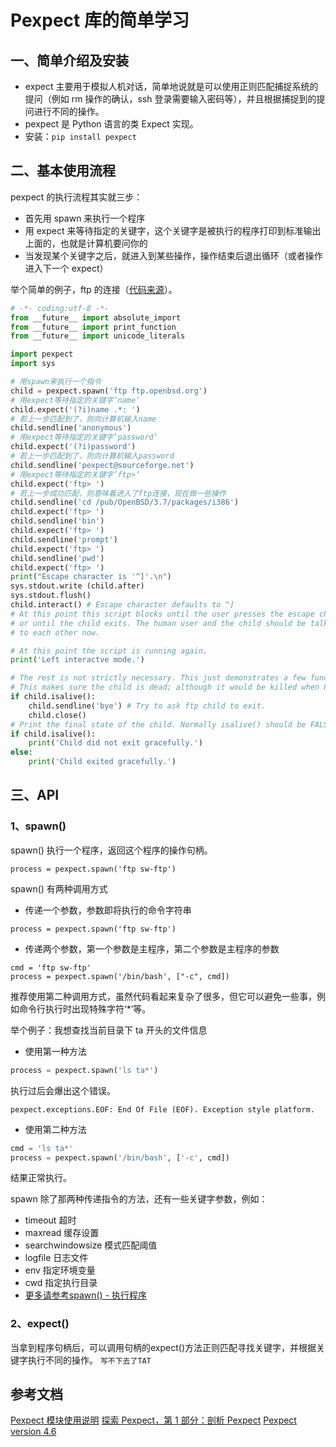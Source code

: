 
# Pexpect 库的简单学习

## 一、简单介绍及安装

- expect 主要用于模拟人机对话，简单地说就是可以使用正则匹配捕捉系统的提问（例如 rm 操作的确认，ssh 登录需要输入密码等），并且根据捕捉到的提问进行不同的操作。
- pexpect 是 Python 语言的类 Expect 实现。
- 安装：`pip install pexpect`

## 二、基本使用流程

pexpect 的执行流程其实就三步：

- 首先用 spawn 来执行一个程序
- 用 expect 来等待指定的关键字，这个关键字是被执行的程序打印到标准输出上面的，也就是计算机要问你的
- 当发现某个关键字之后，就进入到某些操作，操作结束后退出循环（或者操作进入下一个 expect）

举个简单的例子，ftp 的连接（[代码来源](https://github.com/pexpect/pexpect/blob/master/examples/ftp.py)）。

```python
# -*- coding:utf-8 -*-
from __future__ import absolute_import
from __future__ import print_function
from __future__ import unicode_literals

import pexpect
import sys

# 用spawn来执行一个指令
child = pexpect.spawn('ftp ftp.openbsd.org')
# 用expect等待指定的关键字’name‘
child.expect('(?i)name .*: ')
# 若上一步匹配到了，则向计算机输入name
child.sendline('anonymous')
# 用expect等待指定的关键字’password‘
child.expect('(?i)password')
# 若上一步匹配到了，则向计算机输入password
child.sendline('pexpect@sourceforge.net')
# 用expect等待指定的关键字’ftp>‘
child.expect('ftp> ')
# 若上一步成功匹配，则意味着进入了ftp连接，现在做一些操作
child.sendline('cd /pub/OpenBSD/3.7/packages/i386')
child.expect('ftp> ')
child.sendline('bin')
child.expect('ftp> ')
child.sendline('prompt')
child.expect('ftp> ')
child.sendline('pwd')
child.expect('ftp> ')
print("Escape character is '^]'.\n")
sys.stdout.write (child.after)
sys.stdout.flush()
child.interact() # Escape character defaults to ^]
# At this point this script blocks until the user presses the escape character
# or until the child exits. The human user and the child should be talking
# to each other now.

# At this point the script is running again.
print('Left interactve mode.')

# The rest is not strictly necessary. This just demonstrates a few functions.
# This makes sure the child is dead; although it would be killed when Python exits.
if child.isalive():
    child.sendline('bye') # Try to ask ftp child to exit.
    child.close()
# Print the final state of the child. Normally isalive() should be FALSE.
if child.isalive():
    print('Child did not exit gracefully.')
else:
    print('Child exited gracefully.')
```

## 三、API

### 1、spawn()
spawn() 执行一个程序，返回这个程序的操作句柄。

```
process = pexpect.spawn('ftp sw-ftp')
```

spawn() 有两种调用方式

- 传递一个参数，参数即将执行的命令字符串

```
process = pexpect.spawn('ftp sw-ftp')
```

- 传递两个参数，第一个参数是主程序，第二个参数是主程序的参数

```
cmd = 'ftp sw-ftp'
process = pexpect.spawn('/bin/bash', ["-c", cmd])
```

推荐使用第二种调用方式，虽然代码看起来复杂了很多，但它可以避免一些事，例如命令行执行时出现特殊字符‘*’等。

举个例子：我想查找当前目录下 ta 开头的文件信息

- 使用第一种方法

```python
process = pexpect.spawn('ls ta*')
```

执行过后会爆出这个错误。

```shell
pexpect.exceptions.EOF: End Of File (EOF). Exception style platform.
```

- 使用第二种方法

```python
cmd = 'ls ta*'
process = pexpect.spawn('/bin/bash', ['-c', cmd])
```

结果正常执行。

spawn 除了那两种传递指令的方法，还有一些关键字参数，例如：

- timeout 超时
- maxread 缓存设置
- searchwindowsize 模式匹配阈值
- logfile 日志文件
- env 指定环境变量
- cwd 指定执行目录
- [更多请参考spawn() - 执行程序](https://www.jianshu.com/p/cfd163200d12)

### 2、expect()

当拿到程序句柄后，可以调用句柄的expect()方法正则匹配寻找关键字，并根据关键字执行不同的操作。
`写不下去了TAT`

## 参考文档
[Pexpect 模块使用说明](https://www.jianshu.com/p/cfd163200d12)
[探索 Pexpect，第 1 部分：剖析 Pexpect](https://www.ibm.com/developerworks/cn/linux/l-cn-pexpect1/index.html)
[Pexpect version 4.6](https://pexpect.readthedocs.io/en/stable/)
